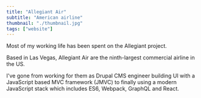 ```yaml
---
title: "Allegiant Air"
subtitle: "American airline"
thumbnail: "./thumbnail.jpg"
tags: ["website"]
---
```


Most of my working life has been spent on the Allegiant project.

Based in Las Vegas, Allegiant Air are the ninth-largest commercial airline in the US.

I've gone from working for them as Drupal CMS engineer building UI with a JavaScript based MVC framework (JMVC) to finally using a modern JavaScript stack which includes ES6, Webpack, GraphQL and React.